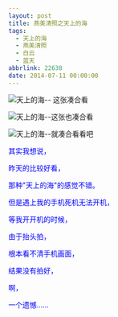 ```yaml
---
layout: post
title: 燕美清照之天上的海
tags:
  - 天上的海
  - 燕美清照
  - 白云
  - 蓝天
abbrlink: 22638
date: 2014-07-11 00:00:00
---
```


<!-- build time:Sat Jun 23 2018 12:05:16 GMT+0800 (中国标准时间) -->

![天上的海-- 这张凑合看](http://ww1.sinaimg.cn/mw1024/4eed32f2jw1ei8knh8mfjj21kw2t3nnv.jpg "天上的海-- 这张凑合看")

![天上的海--这张也凑合看](http://ww4.sinaimg.cn/mw1024/4eed32f2jw1ei8knrblr4j21kw2t3wza.jpg "天上的海--这张也凑合看")

![天上的海--就凑合看看吧](http://ww3.sinaimg.cn/mw1024/4eed32f2jw1ei8knvgr0pj21kw0w044n.jpg "天上的海--就凑合看看吧")

<span style="color:#00f">其实我想说，</span>

<span style="color:#00f">昨天的比较好看，</span>

<span style="color:#00f">那种"天上的海"的感觉不错。</span>

<span style="color:#00f">但是遇上我的手机死机无法开机，</span>

<span style="color:#00f">等我开开机的时候，</span>

<span style="color:#00f">由于抬头拍，</span>

<span style="color:#00f">根本看不清手机画面，</span>

<span style="color:#00f">结果没有拍好，</span>

<span style="color:#00f">啊，</span>

<span style="color:#00f">一个遗憾......</span>
<!-- rebuild by neat -->